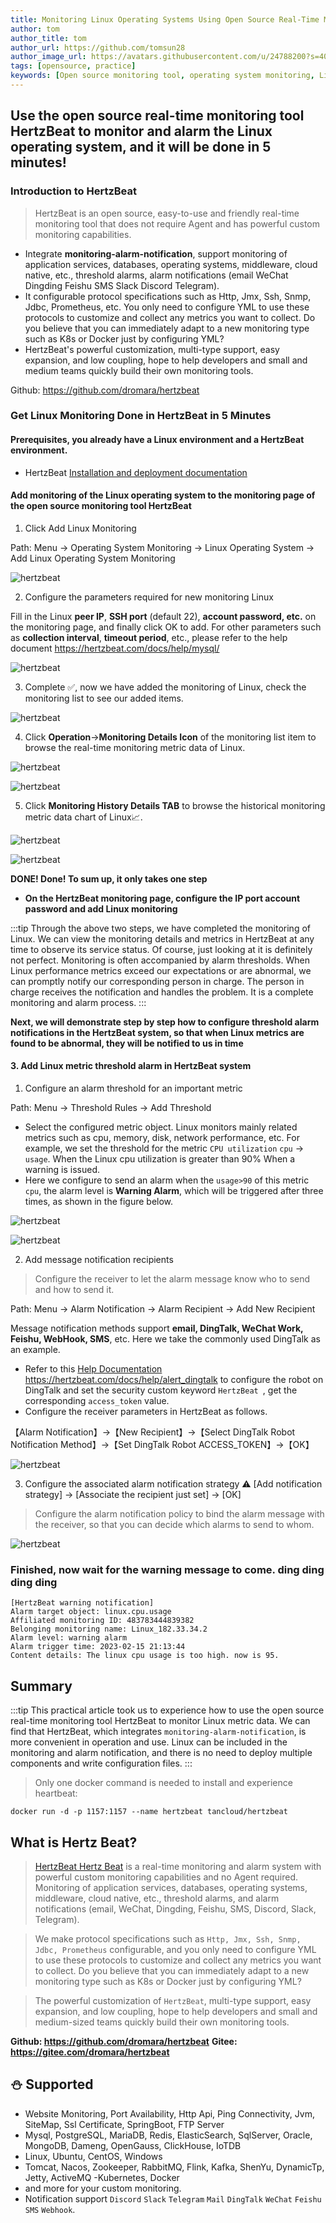 ```yaml
---
title: Monitoring Linux Operating Systems Using Open Source Real-Time Monitoring HertzBeat
author: tom
author_title: tom
author_url: https://github.com/tomsun28
author_image_url: https://avatars.githubusercontent.com/u/24788200?s=400&v=4
tags: [opensource, practice]
keywords: [Open source monitoring tool, operating system monitoring, Linux monitoring]
---
```


## Use the open source real-time monitoring tool HertzBeat to monitor and alarm the Linux operating system, and it will be done in 5 minutes!

### Introduction to HertzBeat

> HertzBeat is an open source, easy-to-use and friendly real-time monitoring tool that does not require Agent and has powerful custom monitoring capabilities.

- Integrate **monitoring-alarm-notification**, support monitoring of application services, databases, operating systems, middleware, cloud native, etc., threshold alarms, alarm notifications (email WeChat Dingding Feishu SMS Slack Discord Telegram).
- It configurable protocol specifications such as Http, Jmx, Ssh, Snmp, Jdbc, Prometheus, etc. You only need to configure YML to use these protocols to customize and collect any metrics you want to collect. Do you believe that you can immediately adapt to a new monitoring type such as K8s or Docker just by configuring YML?
- HertzBeat's powerful customization, multi-type support, easy expansion, and low coupling, hope to help developers and small and medium teams quickly build their own monitoring tools.

Github: https://github.com/dromara/hertzbeat

### Get Linux Monitoring Done in HertzBeat in 5 Minutes

#### Prerequisites, you already have a Linux environment and a HertzBeat environment.

- HertzBeat [Installation and deployment documentation](https://hertzbeat.com/docs/start/docker-deploy)

#### Add monitoring of the Linux operating system to the monitoring page of the open source monitoring tool HertzBeat

1. Click Add Linux Monitoring

Path: Menu -> Operating System Monitoring -> Linux Operating System -> Add Linux Operating System Monitoring

![hertzbeat](/img/blog/monitor-linux-1.png)

2. Configure the parameters required for new monitoring Linux

Fill in the Linux **peer IP**, **SSH port** (default 22), **account password, etc.** on the monitoring page, and finally click OK to add.
For other parameters such as **collection interval**, **timeout period**, etc., please refer to the help document https://hertzbeat.com/docs/help/mysql/

![hertzbeat](/img/blog/monitor-linux-2.png)

3. Complete ✅, now we have added the monitoring of Linux, check the monitoring list to see our added items.

![hertzbeat](/img/blog/monitor-linux-3.png)

4. Click **Operation**->**Monitoring Details Icon** of the monitoring list item to browse the real-time monitoring metric data of Linux.

![hertzbeat](/img/blog/monitor-linux-4.png)

![hertzbeat](/img/blog/monitor-linux-7.png)

5. Click **Monitoring History Details TAB** to browse the historical monitoring metric data chart of Linux📈.

![hertzbeat](/img/blog/monitor-linux-5.png)

![hertzbeat](/img/blog/monitor-linux-6.png)

**DONE! Done! To sum up, it only takes one step**

- **On the HertzBeat monitoring page, configure the IP port account password and add Linux monitoring**

:::tip
Through the above two steps, we have completed the monitoring of Linux. We can view the monitoring details and metrics in HertzBeat at any time to observe its service status.
Of course, just looking at it is definitely not perfect. Monitoring is often accompanied by alarm thresholds. When Linux performance metrics exceed our expectations or are abnormal, we can promptly notify our corresponding person in charge. The person in charge receives the notification and handles the problem. It is a complete monitoring and alarm process.
:::

**Next, we will demonstrate step by step how to configure threshold alarm notifications in the HertzBeat system, so that when Linux metrics are found to be abnormal, they will be notified to us in time**

#### 3. Add Linux metric threshold alarm in HertzBeat system

1. Configure an alarm threshold for an important metric

Path: Menu -> Threshold Rules -> Add Threshold

- Select the configured metric object. Linux monitors mainly related metrics such as cpu, memory, disk, network performance, etc. For example, we set the threshold for the metric `CPU utilization` `cpu` -> `usage`. When the Linux cpu utilization is greater than 90% When a warning is issued.
- Here we configure to send an alarm when the `usage>90` of this metric `cpu`, the alarm level is **Warning Alarm**, which will be triggered after three times, as shown in the figure below.

![hertzbeat](/img/blog/monitor-linux-8.png)

![hertzbeat](/img/blog/monitor-linux-9.png)


2. Add message notification recipients

> Configure the receiver to let the alarm message know who to send and how to send it.

Path: Menu -> Alarm Notification -> Alarm Recipient -> Add New Recipient

Message notification methods support **email, DingTalk, WeChat Work, Feishu, WebHook, SMS**, etc. Here we take the commonly used DingTalk as an example.

- Refer to this [Help Documentation](https://hertzbeat.com/docs/help/alert_dingtalk) https://hertzbeat.com/docs/help/alert_dingtalk to configure the robot on DingTalk and set the security custom keyword `HertzBeat `, get the corresponding `access_token` value.
- Configure the receiver parameters in HertzBeat as follows.

【Alarm Notification】->【New Recipient】->【Select DingTalk Robot Notification Method】->【Set DingTalk Robot ACCESS_TOKEN】->【OK】

![hertzbeat](/img/blog/alert-notice-1.png)

3. Configure the associated alarm notification strategy ⚠️ [Add notification strategy] -> [Associate the recipient just set] -> [OK]

> Configure the alarm notification policy to bind the alarm message with the receiver, so that you can decide which alarms to send to whom.

![hertzbeat](/img/blog/alert-notice-2.png)


### Finished, now wait for the warning message to come. ding ding ding ding

```
[HertzBeat warning notification]
Alarm target object: linux.cpu.usage
Affiliated monitoring ID: 483783444839382
Belonging monitoring name: Linux_182.33.34.2
Alarm level: warning alarm
Alarm trigger time: 2023-02-15 21:13:44
Content details: The linux cpu usage is too high. now is 95.
```

## Summary

:::tip
This practical article took us to experience how to use the open source real-time monitoring tool HertzBeat to monitor Linux metric data. We can find that HertzBeat, which integrates `monitoring-alarm-notification`, is more convenient in operation and use. Linux can be included in the monitoring and alarm notification, and there is no need to deploy multiple components and write configuration files.
:::

> Only one docker command is needed to install and experience heartbeat:

`docker run -d -p 1157:1157 --name hertzbeat tancloud/hertzbeat`

## What is Hertz Beat?

> [HertzBeat Hertz Beat](https://github.com/dromara/hertzbeat) is a real-time monitoring and alarm system with powerful custom monitoring capabilities and no Agent required. Monitoring of application services, databases, operating systems, middleware, cloud native, etc., threshold alarms, and alarm notifications (email, WeChat, Dingding, Feishu, SMS, Discord, Slack, Telegram).

> We make protocol specifications such as `Http, Jmx, Ssh, Snmp, Jdbc, Prometheus` configurable, and you only need to configure YML to use these protocols to customize and collect any metrics you want to collect.
> Do you believe that you can immediately adapt to a new monitoring type such as K8s or Docker just by configuring YML?

> The powerful customization of `HertzBeat`, multi-type support, easy expansion, and low coupling, hope to help developers and small and medium-sized teams quickly build their own monitoring tools.

**Github: https://github.com/dromara/hertzbeat**
**Gitee: https://gitee.com/dromara/hertzbeat**

## ⛄ Supported

- Website Monitoring, Port Availability, Http Api, Ping Connectivity, Jvm, SiteMap, Ssl Certificate, SpringBoot, FTP Server
- Mysql, PostgreSQL, MariaDB, Redis, ElasticSearch, SqlServer, Oracle, MongoDB, Dameng, OpenGauss, ClickHouse, IoTDB
- Linux, Ubuntu, CentOS, Windows
- Tomcat, Nacos, Zookeeper, RabbitMQ, Flink, Kafka, ShenYu, DynamicTp, Jetty, ActiveMQ
  -Kubernetes, Docker
- and more for your custom monitoring.
- Notification support `Discord` `Slack` `Telegram` `Mail` `DingTalk` `WeChat` `Feishu` `SMS` `Webhook`.

